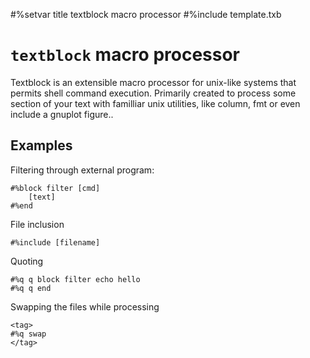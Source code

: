 #%setvar title textblock macro processor
#%include template.txb

# `textblock` macro processor
Textblock is an extensible  macro processor for unix-like systems that permits
shell command execution.  Primarily created to process some section of your text with familliar unix utilities, like column, fmt or even include a gnuplot figure..

## Examples
Filtering through external program:

	#%block filter [cmd]
		[text]
	#%end

File inclusion

	#%include [filename]

Quoting

```
#%q q block filter echo hello
#%q q end
```

Swapping the files while processing

```
<tag>
#%q swap
</tag>
```
